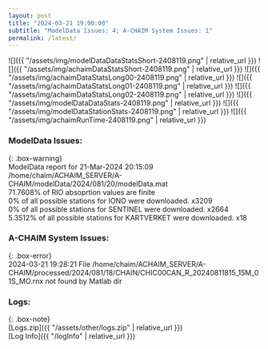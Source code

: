 ```yaml
---
layout: post
title: "2024-03-21 19:00:00"
subtitle: "ModelData Issues: 4; A-CHAIM System Issues: 1"
permalink: /latest/
---
```


![]({{ "/assets/img/modelDataDataStatsShort-2408119.png" | relative_url }})
![]({{ "/assets/img/achaimDataStatsShort-2408119.png" | relative_url }})
![]({{ "/assets/img/achaimDataStatsLong00-2408119.png" | relative_url }})
![]({{ "/assets/img/achaimDataStatsLong01-2408119.png" | relative_url }})
![]({{ "/assets/img/achaimDataStatsLong02-2408119.png" | relative_url }})
![]({{ "/assets/img/modelDataDataStats-2408119.png" | relative_url }})
![]({{ "/assets/img/modelDataStationStats-2408119.png" | relative_url }})
![]({{ "/assets/img/achaimRunTime-2408119.png" | relative_url }})


### ModelData Issues:  
  
{: .box-warning}  
 ModelData report for 21-Mar-2024 20:15:09   
 /home/chaim/ACHAIM_SERVER/A-CHAIM/modelData/2024/081/20/modelData.mat   
 71.7608% of RIO absoprtion values are finite   
 0% of all possible stations for IONO were downloaded. x3209   
 0% of all possible stations for SENTINEL were downloaded. x2664   
 5.3512% of all possible stations for KARTVERKET were downloaded. x18   
  
### A-CHAIM System Issues:  
  
{: .box-error}  
2024-03-21 19:28:21 File /home/chaim/ACHAIM_SERVER/A-CHAIM/processed/2024/081/18/CHAIN/CHIC00CAN_R_20240811815_15M_01S_MO.rnx not found by Matlab dir  

### Logs:  
  
{: .box-note}  
[Logs.zip]({{ "/assets/other/logs.zip" | relative_url }})  
[Log Info]({{ "/logInfo" | relative_url }})  

